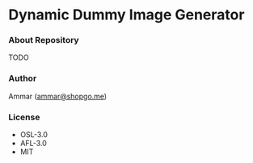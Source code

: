 # Dynamic Dummy Image Generator #

### About Repository ###

TODO

### Author ###

Ammar (<ammar@shopgo.me>)

### License ###

* OSL-3.0
* AFL-3.0
* MIT
